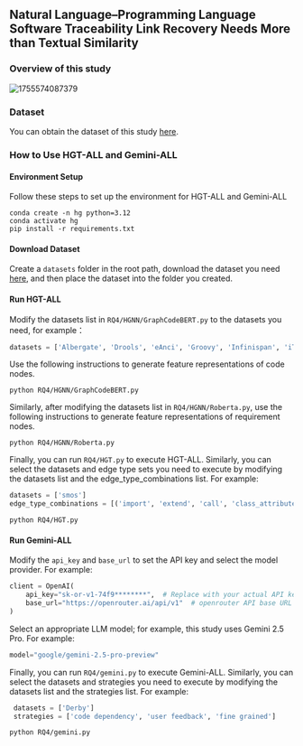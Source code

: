 ## Natural Language–Programming Language Software Traceability Link Recovery Needs More than Textual Similarity

### Overview of this study

![1755574087379](https://github.com/ZZYG0g0g0/nlpl/blob/main/fig/QQ20250819-125022.png)

### Dataset

You can obtain the dataset of this study [here](https://drive.google.com/drive/folders/1-0MJEreOJr6F5lDQtJnCV5aNjQn_PDJX?dmr=1&ec=wgc-drive-hero-goto). 

### How to Use HGT-ALL and Gemini-ALL

#### Environment Setup

Follow these steps to set up the environment for HGT-ALL and Gemini-ALL

```shell
conda create -n hg python=3.12
conda activate hg
pip install -r requirements.txt
```

#### Download Dataset

Create a `datasets` folder in the root path, download the dataset you need [here](https://drive.google.com/drive/folders/1-0MJEreOJr6F5lDQtJnCV5aNjQn_PDJX?dmr=1&ec=wgc-drive-hero-goto), and then place the dataset into the folder you created. 

#### Run HGT-ALL

Modify the datasets list in `RQ4/HGNN/GraphCodeBERT.py` to the datasets you need, for example：

```python
datasets = ['Albergate', 'Drools', 'eAnci', 'Groovy', 'Infinispan', 'iTrust', 'maven', 'Pig', 'Seam2', 'smos']
```

Use the following instructions to generate feature representations of code nodes. 

```shell
python RQ4/HGNN/GraphCodeBERT.py
```

Similarly, after modifying the datasets list in `RQ4/HGNN/Roberta.py`, use the following instructions to generate feature representations of requirement nodes.  

```shell
python RQ4/HGNN/Roberta.py
```

Finally, you can run `RQ4/HGT.py` to execute HGT-ALL. Similarly, you can select the datasets and edge type sets you need to execute by modifying the datasets list and the edge_type_combinations list.  For example:

```python
datasets = ['smos']
edge_type_combinations = [('import', 'extend', 'call', 'class_attribute', 'class_comment', 'class_name', 'method_comment', 'method_return', 'method_parameter', 'method_name', 'user_feedback')]
```

```shell
python RQ4/HGT.py
```



#### Run Gemini-ALL

Modify the `api_key` and `base_url` to set the API key and select the model provider. For example:

```python
client = OpenAI(
    api_key="sk-or-v1-74f9********",  # Replace with your actual API key
    base_url="https://openrouter.ai/api/v1"  # openrouter API base URL
)
```

Select an appropriate LLM model; for example, this study uses Gemini 2.5 Pro.  For example:

```python
model="google/gemini-2.5-pro-preview"
```

Finally, you can run `RQ4/gemini.py` to execute Gemini-ALL. Similarly, you can select the datasets and strategies you need to execute by modifying the datasets list and the strategies list.  For example:

```python
 datasets = ['Derby']
 strategies = ['code dependency', 'user feedback', 'fine grained']
```



```shell
python RQ4/gemini.py
```








